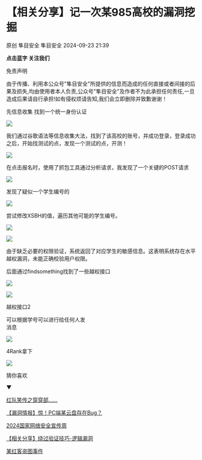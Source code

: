 #  【相关分享】记一次某985高校的漏洞挖掘   
原创 隼目安全  隼目安全   2024-09-23 21:39  
  
**点击蓝字 关注我们**  
  
   
  
   
  
   
免责声明  
   
  
由于传播、利用本公众号"隼目安全"所提供的信息而造成的任何直接或者间接的后果及损失,均由使用者本人负责,公众号"隼目安全"及作者不为此承担任何责任,一旦造成后果请自行承担!如有侵权烦请告知,我们会立即删除并致歉谢谢！  
  
先信息收集 找到一个统一身份认证  
  
  
![](https://mmbiz.qpic.cn/mmbiz_png/9HKdHo8BvC1Kjy5YOGAj5AhEB4LRCgOEFQibP0DSibApz6FVQbLdQXpdiaibcBUibUfzkTQDSL5ufAQDrZgQiaOwT3ibg/640?wx_fmt=png "")  
  
  
我们通过谷歌语法等信息收集大法，找到了该高校的账号，并成功登录，登录成功之后，开始找测试的点，发现一个测试的点，开测！  
  
  
![](https://mmbiz.qpic.cn/mmbiz_png/9HKdHo8BvC1Kjy5YOGAj5AhEB4LRCgOEdOgib1JuaRNNibzn0k6nic7s1DqGrlDSRmf40lhQwvRTVDYvzQz5mCogQ/640?wx_fmt=png "")  
  
  
在点击报名时，使用了抓包工具通过分析请求，我发现了一个关键的POST请求  
  
  
![](https://mmbiz.qpic.cn/mmbiz_png/9HKdHo8BvC1Kjy5YOGAj5AhEB4LRCgOE1MMtP4Z5p6icu8TYy4uLCparlx4iaGvgU7ptJqv7FPYYKfl1VfYOR2Uw/640?wx_fmt=png "")  
  
  
发现了疑似一个学生编号的  
  
  
![](https://mmbiz.qpic.cn/mmbiz_png/9HKdHo8BvC1Kjy5YOGAj5AhEB4LRCgOE0523kVOPBD10GzjJiciclsIzJDicKVcv8T5s3BUuagpe3riabRWcKWGobA/640?wx_fmt=png "")  
  
  
尝试修改XSBH的值，遍历其他可能的学生编号。  
  
  
![](https://mmbiz.qpic.cn/mmbiz_png/9HKdHo8BvC1Kjy5YOGAj5AhEB4LRCgOEwU4eTpp26RdUT8pojxqCBpgEH9ibHjwR2YzoWibaiat30THzVAnp3wqGw/640?wx_fmt=png "")  
  
  
![](https://mmbiz.qpic.cn/mmbiz_png/9HKdHo8BvC1Kjy5YOGAj5AhEB4LRCgOEmiaVBraia1wjKJdmmSKR1MKHiay8yANFo3AeSyfMQWnIYEqf1mNunemmw/640?wx_fmt=png "")  
  
  
由于缺乏必要的权限验证，系统返回了对应学生的敏感信息。这表明系统存在水平越权漏洞，未能正确校验用户权限。  
  
后面通过findsomething找到了一些越权接口  
  
  
![](https://mmbiz.qpic.cn/mmbiz_png/9HKdHo8BvC1Kjy5YOGAj5AhEB4LRCgOENbJcpLjRsl9q0aGIF8G83Gozc7024JLKfkRBpCLG3fFHKpzHJyIRaQ/640?wx_fmt=png "")  
  
![](https://mmbiz.qpic.cn/mmbiz_png/9HKdHo8BvC1Kjy5YOGAj5AhEB4LRCgOEicLNsH4ecSLdjhZDnUuq5L19u7BCqmH53hKsnmKicndVKicuUf9CRDCPQ/640?wx_fmt=png "")  
  
  
越权接口2  
  
  
可以根据学号可以进行给任何人发  
消息  
  
  
![](https://mmbiz.qpic.cn/mmbiz_png/9HKdHo8BvC1Kjy5YOGAj5AhEB4LRCgOEhKVMXwP8jkS90xQbOglxkH5ZibywrTESUPzpkQIxXpQKoKBamsfCBdw/640?wx_fmt=png "")  
  
  
4Rank拿下  
  
  
  
![](https://mmbiz.qpic.cn/mmbiz_gif/9HKdHo8BvC1Kjy5YOGAj5AhEB4LRCgOEglHwTgoyJw8G9Vziars8lGSB6j4xibM6YKNMHFLvlVQcdUrZONj0b8Sw/640?wx_fmt=gif "")  
  
  
  
猜你喜欢  
  
▼  
  
  
[红队笑传之穿穿部……](https://mp.weixin.qq.com/s?__biz=Mzk0OTUwNTU5Nw==&mid=2247486501&idx=1&sn=896f1fcdf85e2c351b735a9186fbf9ec&scene=21#wechat_redirect)  
  
  
  
[【漏洞情报】惊！PC端某云盘存在Bug？](https://mp.weixin.qq.com/s?__biz=Mzk0OTUwNTU5Nw==&mid=2247486492&idx=1&sn=98cf86db13198f7536c05f0ee025a34e&scene=21#wechat_redirect)  
  
  
  
[2024国家网络安全宣传周](https://mp.weixin.qq.com/s?__biz=Mzk0OTUwNTU5Nw==&mid=2247486487&idx=1&sn=9dc63d867a9e0be0d10f932cc2e1724c&scene=21#wechat_redirect)  
  
  
  
[【相关分享】绕过验证技巧-逻辑漏洞](https://mp.weixin.qq.com/s?__biz=Mzk0OTUwNTU5Nw==&mid=2247486466&idx=1&sn=9ce1d4707e9e118acd678a9a4aa976ab&scene=21#wechat_redirect)  
  
  
  
[某红客盗图事件](https://mp.weixin.qq.com/s?__biz=Mzk0OTUwNTU5Nw==&mid=2247486459&idx=1&sn=c4d8e98366007da3dddf40f5e426b2fd&scene=21#wechat_redirect)  
  
  

